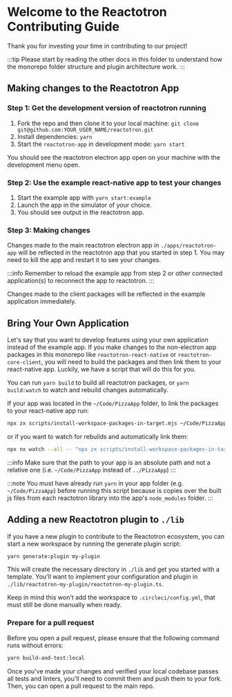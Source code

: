 # Welcome to the Reactotron Contributing Guide

Thank you for investing your time in contributing to our project!

:::tip
Please start by reading the other docs in this folder to understand how the monorepo folder structure and plugin architecture work.
:::

## Making changes to the Reactotron App

### Step 1: Get the development version of reactotron running

1. Fork the repo and then clone it to your local machine: `git clone git@github.com:YOUR_USER_NAME/reactotron.git`
2. Install dependencies: `yarn`
3. Start the `reactotron-app` in development mode: `yarn start`

You should see the reactotron electron app open on your machine with the development menu open.

### Step 2: Use the example react-native app to test your changes

1. Start the example app with `yarn start:example`
2. Launch the app in the simulator of your choice.
3. You should see output in the reactotron app.

### Step 3: Making changes

Changes made to the main reactotron electron app in `./apps/reactotron-app` will be reflected in the reactotron app that you started in step 1. You may need to kill the app and restart it to see your changes.

:::info
Remember to reload the example app from step 2 or other connected application(s) to reconnect the app to reactotron.
:::

Changes made to the client packages will be reflected in the example application immediately.

## Bring Your Own Application

Let's say that you want to develop features using your own application instead of the example app. If you make changes to the non-electron app packages in this monorepo like `reactotron-react-native` or `reactotron-core-client`, you will need to build the packages and then link them to your react-native app. Luckily, we have a script that will do this for you.

You can run `yarn build` to build all reactotron packages, or `yarn build:watch` to watch and rebuild changes automatically.

If your app was located in the `~/Code/PizzaApp` folder, to link the packages to your react-native app run:

```sh
npx zx scripts/install-workspace-packages-in-target.mjs ~/Code/PizzaApp
```

or if you want to watch for rebuilds and automatically link them:

```sh
npx nx watch --all -- "npx zx scripts/install-workspace-packages-in-target.mjs ~/Code/PizzaApp
```

:::info
Make sure that the path to your app is an absolute path and not a relative one (i.e. `~/Code/PizzaApp` instead of `../PizzaApp`)
:::

:::note
You must have already run `yarn` in your app folder (e.g. `~/Code/PizzaApp`) before running this script because is copies over the built js files from each reactotron library into the app's `node_modules` folder.
:::

## Adding a new Reactotron plugin to `./lib`

If you have a new plugin to contribute to the Reactotron ecosystem, you can start a new workspace by running the generate plugin script:

```sh
yarn generate:plugin my-plugin
```

This will create the necessary directory in `./lib` and get you started with a template. You'll want to implement your configuration and plugin in `./lib/reactotron-my-plugin/reactotron-my-plugin.ts`.

Keep in mind this won't add the workspace to `.circleci/config.yml`, that must still be done manually when ready.

### Prepare for a pull request

Before you open a pull request, please ensure that the following command runs without errors:

```sh
yarn build-and-test:local
```

Once you've made your changes and verified your local codebase passes all tests and linters, you'll need to commit them and push them to your fork. Then, you can open a pull request to the main repo.
